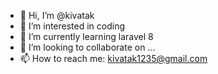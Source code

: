 - 👋 Hi, I’m @kivatak
- 👀 I’m interested in coding
- 🌱 I’m currently learning laravel 8
- 💞️ I’m looking to collaborate on ...
- 📫 How to reach me: kivatak1235@gmail.com

<!---
kivatak/kivatak is a ✨ special ✨ repository because its `README.md` (this file) appears on your GitHub profile.
You can click the Preview link to take a look at your changes.
--->
